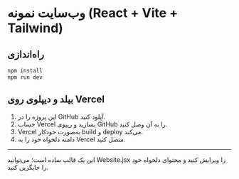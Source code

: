 # وب‌سایت نمونه (React + Vite + Tailwind)

## راه‌اندازی

```bash
npm install
npm run dev
```

## بیلد و دیپلوی روی Vercel

1. این پروژه را در GitHub آپلود کنید.
2. حساب Vercel بسازید و ریپوی GitHub را به آن وصل کنید.
3. Vercel به‌صورت خودکار build و deploy می‌کند.
4. دامنه دلخواه خود را به Vercel متصل کنید.

---

این یک قالب ساده است؛ می‌توانید Website.jsx را ویرایش کنید و محتوای دلخواه خود را جایگزین کنید.
